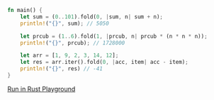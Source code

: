 ```rust
fn main() {
    let sum = (0..101).fold(0, |sum, n| sum + n);
    println!("{}", sum); // 5050

    let prcub = (1..6).fold(1, |prcub, n| prcub * (n * n * n));
    println!("{}", prcub); // 1728000

    let arr = [1, 9, 2, 3, 14, 12];
    let res = arr.iter().fold(0, |acc, item| acc - item);
    println!("{}", res) // -41
}

```
[Run in Rust Playground](https://play.rust-lang.org/?version=stable&mode=debug&edition=2021&gist=fe129c5aa3610f1267d6723129a59c37&version=stable)
